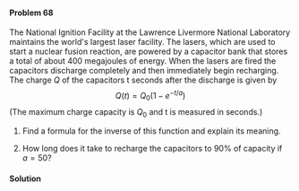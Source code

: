 <div class="alert alert-warning" role="alert">
<h4 class="alert-heading">Problem 68</h4>

The National Ignition Facility at the Lawrence Livermore National Laboratory maintains the world's largest laser facility. The lasers, which are used to start a nuclear fusion reaction, are powered by a capacitor bank that stores a total of about $400$ megajoules of energy. When the lasers are fired the capacitors discharge completely and then immediately begin recharging. The charge $Q$ of the capacitors t seconds after the discharge is given by 
$$ Q(t) = Q_0(1 - e^{-t/a}) $$
(The maximum charge capacity is $Q_0$ and t is measured in seconds.)

1. Find a formula for the inverse of this function and explain its meaning.

2. How long does it take to recharge the capacitors to $90\%$ of capacity if $a = 50$?

</div>

<div class="alert alert-success" role="alert">
<h4 class="alert-heading">Solution</h4>



</div>


